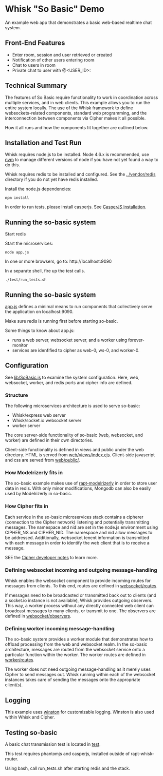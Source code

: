 # Whisk "So Basic" Demo

An example web app that demonstrates a basic web-based realtime chat system. 

## Front-End Features

* Enter room, session and user retrieved or created
* Notification of other users entering room
* Chat to users in room
* Private chat to user with @<USER_ID>:

## Technical Summary

The features of So Basic require functionality to work in coordination across multiple services, and in web clients. This example allows you to run the entire system locally. The use of the Whisk framework to define websockets-related components, standard web programming, and the interconnection between components via Cipher makes it all possible.

How it all runs and how the components fit together are outlined below.

## Installation and Test Run
    
Whisk requires node.js to be installed. Node 4.6.x is recommended, use [nvm](https://github.com/creationix/nvm) to manage different versions of node if you have not yet found a way to do this.
   
Whisk requires redis to be installed and configured. See the [../vendor/redis](../vendor/redis) directory if you do not yet have redis installed.

Install the node.js dependencies:
```
npm install
```
In order to run tests, please install casperjs. See [CasperJS Installation](http://docs.casperjs.org/en/latest/installation.html).

## Running the so-basic system

Start redis

Start the microservices:
```
node app.js
```         
In one or more browsers, go to: http://localhost:9090

In a separate shell, fire up the test calls.
```
./test/run_tests.sh
```

## Running the so-basic system

[app.js](app.js) defines a minimal means to run components that collectively serve the application on localhost:9090.

Make sure redis is running first before starting so-basic.

Some things to know about app.js:
- runs a web server, websocket server, and a worker using forever-monitor
- services are idenfified to cipher as web-0, ws-0, and worker-0.

## Configuration

See [lib/SoBasic.js](lib/SoBasic.js) to examine the system configuration. Here, web, websocket, worker, and redis ports and cipher info are defined.

### Structure

The following microservices architecture is used to serve so-basic:
* Whisk/express web server
* Whisk/socket.io websocket server
* worker server

The core server-side functionality of so-basic (web, websocket, and worker) are defined in their own directories. 

Client-side functionality is defined in views and public under the web directory. HTML is served from [web/views/index.ejs](web/views/index.ejs). Client-side javascript and css are served from [web/public/](web/public/).

### How Modelrizerly fits in

The so-basic example makes use of [rapt-modelrizerly](https://github.com/jpitts/rapt-modelrizerly) in order to store user data in redis. With only minor modifications, Mongodb can also be easily used by Modelrizerly in so-basic. 

### How Cipher fits in

Each service in the so-basic microservices stack contains a cipherer (connection to the Cipher network) listening and potentially transmitting messages. The namespace and nid are set in the node.js environment using CIPHER_NS and CIPHER_NID. The namespace and nid allow messages to be addressed. Additionally, websocket tenent information is transmitted with each message in order to identify the web client that is to receive a message.

SEE the [Cipher developer notes](https://github.com/jpitts/rapt-cipher/blob/master/docs/NOTES.md) to learn more.


### Defining websocket incoming and outgoing message-handling

Whisk enables the websocket component to provide incoming routes for messages from clients. To this end, routes are defined in [websocket/routes](websocket/routes). 

If messages need to be broadcasted or transmitted back out to clients (and a socket.io instance is not available), Whisk provides outgoing observers. This way, a worker process without any directly connected web client can broadcast messages to many clients, or transmit to one. The observers are defined in [websocket/observers](websocket/observers).

### Defining worker incoming message-handling

The so-basic system provides a worker module that demonstrates how to offload processing from the web and websocket realm. In the so-basic architecture, messages are routed from the websocket service onto a particular function within the worker. The worker routes are defined in [worker/routes](worker/routes).

The worker does not need outgoing message-handling as it merely uses Cipher to send messages out. Whisk running within each of the websocket instances takes care of sending the messages onto the appropriate client(s).

## Logging

This example uses [winston](https://github.com/flatiron/winston) for customizable logging. Winston is also used within Whisk and Cipher.

## Testing so-basic

A basic chat transmission test is located in [test](test).

This test requires phantomjs and casperjs, installed outside of rapt-whisk-router.

Using bash, call run_tests.sh after starting redis and the stack.


